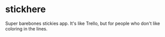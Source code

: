 # stickhere
Super barebones stickies app. It's like Trello, but for people who don't like coloring in the lines.
